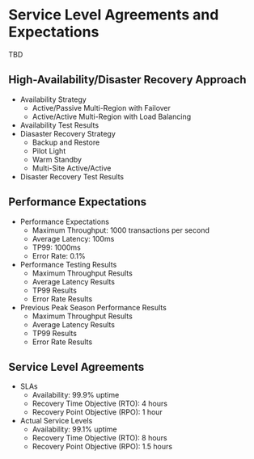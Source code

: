# Service Level Agreements and Expectations

TBD

## High-Availability/Disaster Recovery Approach

* Availability Strategy
  * Active/Passive Multi-Region with Failover
  * Active/Active Multi-Region with Load Balancing
* Availability Test Results
* Diasaster Recovery Strategy
  * Backup and Restore
  * Pilot Light
  * Warm Standby
  * Multi-Site Active/Active
* Disaster Recovery Test Results

## Performance Expectations

* Performance Expectations
  * Maximum Throughput: 1000 transactions per second
  * Average Latency: 100ms
  * TP99: 1000ms
  * Error Rate: 0.1%
* Performance Testing Results
  * Maximum Throughput Results
  * Average Latency Results
  * TP99 Results
  * Error Rate Results
* Previous Peak Season Performance Results
  * Maximum Throughput Results
  * Average Latency Results
  * TP99 Results
  * Error Rate Results

## Service Level Agreements

* SLAs
  * Availability: 99.9% uptime
  * Recovery Time Objective (RTO): 4 hours
  * Recovery Point Objective (RPO): 1 hour
* Actual Service Levels
  * Availability: 99.1% uptime
  * Recovery Time Objective (RTO): 8 hours
  * Recovery Point Objective (RPO): 1.5 hours
